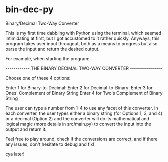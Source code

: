 # bin-dec-py
Binary/Decimal Two-Way Converter


This is my first time dabbling with Python using the terminal, which seemed intimidating at first, but I got accustomed to it rather quickly. Anyways, this program takes user input througout, both as a means to progress but also parse the input and return the desired output. 

For example, when starting the program:

------------ THE BINARY DECIMAL TWO-WAY CONVERTER ----------------

Choose one of these 4 options:

Enter 1 for Binary-to-Decimal:
Enter 2 for Decimal-to-Binary:
Enter 3 for Ones' Complement of Binary String
Enter 4 for Two's Complement of Binary String

The user can type a number from 1-4 to use any facet of this converter. 
In each converter, the user types either a binary string (for Options 1, 3, and 4) or a decimal (Option 2) and the converter will do its mathematical and logical magic (more details in src/main.py) to convert the input into the output and return it. 

Feel free to play around, check if the conversions are correct, and if there any issues, don't hesitate to debug and fix!

cya later!
